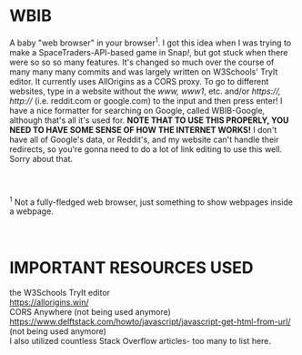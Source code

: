 # WBIB
A baby "web browser" in your browser<sup>1</sup>. I got this idea when I was trying to make a SpaceTraders-API-based game in Snap<em>!</em>, but got stuck when there were so so so many features. It's changed so much over the course of many many many commits and was largely written on W3Schools' TryIt editor. It currently uses AllOrigins as a CORS proxy. To go to different websites, type in a website without the <em>www, www1</em>, etc. and/or <em>https://, http://</em> (i.e. reddit.com or google.com) to the input and then press enter! I have a nice formatter for searching on Google, called WBIB-Google, although that's all it's used for. **NOTE THAT TO USE THIS PROPERLY, YOU NEED TO HAVE SOME SENSE OF HOW THE INTERNET WORKS!** I don't have all of Google's data, or Reddit's, and my website can't handle their redirects, so you're gonna need to do a lot of link editing to use this well. Sorry about that.
<br><br>
#
<sup>1</sup> Not a fully-fledged web browser, just something to show webpages inside a webpage. <br>
<br><br>

# IMPORTANT RESOURCES USED
the W3Schools TryIt editor<br>
https://allorigins.win/<br>
CORS Anywhere (not being used anymore)<br>
https://www.delftstack.com/howto/javascript/javascript-get-html-from-url/ (not being used anymore)<br>
I also utilized countless Stack Overflow articles- too many to list here.
